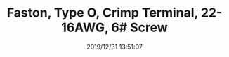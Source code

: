 ﻿---
layout: post 
title: Faston, Type O, Crimp Terminal, 22-16AWG, 6# Screw
tags: FASTON LUG
categories: housing-terminal
overview: Faston, Type O, Crimp Terminal, 22-16AWG, 6# Screw
series: Faston
part_number: AJ2224
thumb_img: static/202006/212-thumb-20200627185655.jpg
image: static/202006/212-20200627185655.jpg
date: 2019/12/31 13:51:07
---



